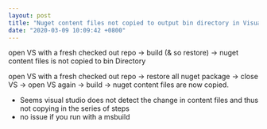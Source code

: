 ```yaml
---
layout: post
title: "Nuget content files not copied to output bin directory in Visual Studio 2017"
date: "2020-03-09 10:09:42 +0800"
---
```

open VS with a fresh checked out repo -> build (& so restore) -> nuget content files is not copied to bin Directory

open VS with a fresh checked out repo -> restore all nuget package -> close VS -> open VS again -> build -> nuget content files are now copied.

- Seems visual studio does not detect the change in content files and thus not copying in the series of steps
- no issue if you run with a msbuild
